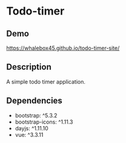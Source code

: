 # Todo-timer
## Demo
https://whalebox45.github.io/todo-timer-site/

## Description
A simple todo timer application.

## Dependencies
- bootstrap: ^5.3.2
- bootstrap-icons: ^1.11.3
- dayjs: ^1.11.10
- vue: ^3.3.11
